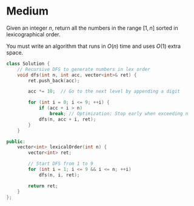 # Medium

Given an integer $n$, return all the numbers in the range $[1, n]$ sorted in lexicographical order.

You must write an algorithm that runs in $O(n)$ time and uses $O(1)$ extra space.

```cpp
class Solution {
    // Recursive DFS to generate numbers in lex order
    void dfs(int n, int acc, vector<int>& ret) {
        ret.push_back(acc);

        acc *= 10;  // Go to the next level by appending a digit

        for (int i = 0; i <= 9; ++i) {
            if (acc + i > n)
                break; // Optimization: Stop early when exceeding n
            dfs(n, acc + i, ret);
        }
    }

public:
    vector<int> lexicalOrder(int n) {
        vector<int> ret;

        // Start DFS from 1 to 9
        for (int i = 1; i <= 9 && i <= n; ++i)
            dfs(n, i, ret);

        return ret;
    }
};
```
